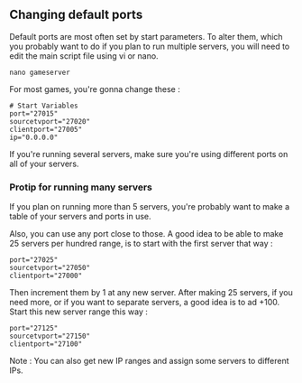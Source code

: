 Changing default ports
------------
Default ports are most often set by start parameters. To alter them, which you probably want to do if you plan to run multiple servers, you will need to edit the main script file using vi or nano.

````nano gameserver````

For most games, you're gonna change these : 

    # Start Variables
    port="27015"
    sourcetvport="27020"
    clientport="27005"
    ip="0.0.0.0"

If you're running several servers, make sure you're using different ports on all of your servers.


### Protip for running many servers

If you plan on running more than 5 servers, you're probably want to make a table of your servers and ports in use.

Also, you can use any port close to those. A good idea to be able to make 25 servers per hundred range, is to start with the first server that way : 

    port="27025"
    sourcetvport="27050"
    clientport="27000"

Then increment them  by 1 at any new server. After making 25 servers, if you need more, or if you want to separate servers, a good idea is to ad +100. Start this new server range this way : 

    port="27125"
    sourcetvport="27150"
    clientport="27100"

Note : You can also get new IP ranges and assign some servers to different IPs.